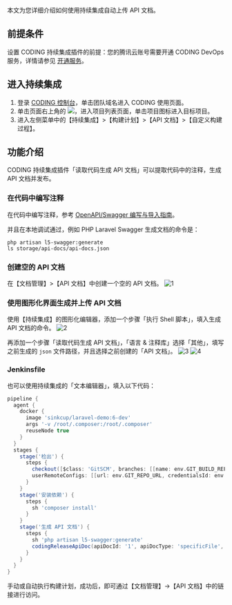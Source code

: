 本文为您详细介绍如何使用持续集成自动上传 API 文档。

## 前提条件

设置 CODING 持续集成插件的前提：您的腾讯云账号需要开通 CODING DevOps 服务，详情请参见 [开通服务](https://cloud.tencent.com/document/product/1115/37268)。

## 进入持续集成

1. 登录 [CODING 控制台](https://console.cloud.tencent.com/coding)，单击团队域名进入 CODING 使用页面。
2. 单击页面右上角的 <img src ="https://main.qcloudimg.com/raw/d94a8e60dd3a41d0af07d72ae0e9d70e.png" style ="margin:0">，进入项目列表页面，单击项目图标进入目标项目。
3. 进入左侧菜单中的【持续集成】>【构建计划】>【API 文档】>【自定义构建过程】。

## 功能介绍

CODING 持续集成插件「读取代码生成 API 文档」可以提取代码中的注释，生成 API 文档并发布。

### 在代码中编写注释

在代码中编写注释，参考 [OpenAPI/Swagger 编写与导入指南](/docs/management/api/import/openapi.html#Code-First)。

并且在本地调试通过，例如 PHP Laravel Swagger 生成文档的命令是：

```shell
php artisan l5-swagger:generate
ls storage/api-docs/api-docs.json
```

### 创建空的 API 文档

在【文档管理】>【API 文档】中创建一个空的 API 文档。
![1](https://main.qcloudimg.com/raw/c91b59c7beeb8e73f272b59d90ae97c9.png)

### 使用图形化界面生成并上传 API 文档

使用【持续集成】的图形化编辑器，添加一个步骤「执行 Shell 脚本」，填入生成 API 文档的命令。
![2](https://main.qcloudimg.com/raw/329f139cfea29e1f6dda5b8dd3a9ea87.png)

再添加一个步骤「读取代码生成 API 文档」，「语言 & 注释库」选择「其他」，填写之前生成的 `json` 文件路径，并且选择之前创建的「API 文档」。
![3](https://main.qcloudimg.com/raw/27db1f312c5f32f9ac1562fd5bc9a343.png)
![4](https://main.qcloudimg.com/raw/9d911dfd256114c7e65d7682c93e2e9a.png)

### Jenkinsfile

也可以使用持续集成的「文本编辑器」，填入以下代码：

```groovy
pipeline {
  agent {
    docker {
      image 'sinkcup/laravel-demo:6-dev'
      args '-v /root/.composer:/root/.composer'
      reuseNode true
    }
  }
  stages {
    stage('检出') {
      steps {
        checkout([$class: 'GitSCM', branches: [[name: env.GIT_BUILD_REF]],
        userRemoteConfigs: [[url: env.GIT_REPO_URL, credentialsId: env.CREDENTIALS_ID]]])
      }
    }
    stage('安装依赖') {
      steps {
        sh 'composer install'
      }
    }
    stage('生成 API 文档') {
      steps {
        sh 'php artisan l5-swagger:generate'
        codingReleaseApiDoc(apiDocId: '1', apiDocType: 'specificFile', resultFile: 'storage/api-docs/api-docs.json')
      }
    }
  }  
}
```

手动或自动执行构建计划，成功后，即可通过【文档管理】->【API 文档】中的链接进行访问。
